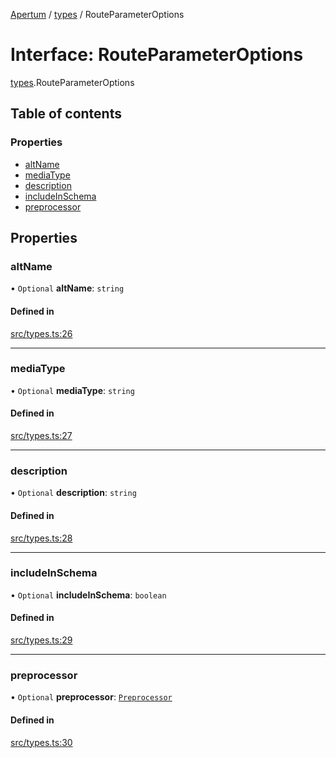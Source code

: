 [Apertum](../README.md) / [types](../modules/types.md) / RouteParameterOptions

# Interface: RouteParameterOptions

[types](../modules/types.md).RouteParameterOptions

## Table of contents

### Properties

- [altName](types.RouteParameterOptions.md#altname)
- [mediaType](types.RouteParameterOptions.md#mediatype)
- [description](types.RouteParameterOptions.md#description)
- [includeInSchema](types.RouteParameterOptions.md#includeinschema)
- [preprocessor](types.RouteParameterOptions.md#preprocessor)

## Properties

### altName

• `Optional` **altName**: `string`

#### Defined in

[src/types.ts:26](https://github.com/iann838/apertum/blob/2d4f1f10a6c85611feec3a2d0f352a36d27ef754/src/types.ts#L26)

___

### mediaType

• `Optional` **mediaType**: `string`

#### Defined in

[src/types.ts:27](https://github.com/iann838/apertum/blob/2d4f1f10a6c85611feec3a2d0f352a36d27ef754/src/types.ts#L27)

___

### description

• `Optional` **description**: `string`

#### Defined in

[src/types.ts:28](https://github.com/iann838/apertum/blob/2d4f1f10a6c85611feec3a2d0f352a36d27ef754/src/types.ts#L28)

___

### includeInSchema

• `Optional` **includeInSchema**: `boolean`

#### Defined in

[src/types.ts:29](https://github.com/iann838/apertum/blob/2d4f1f10a6c85611feec3a2d0f352a36d27ef754/src/types.ts#L29)

___

### preprocessor

• `Optional` **preprocessor**: [`Preprocessor`](../modules/types.md#preprocessor)

#### Defined in

[src/types.ts:30](https://github.com/iann838/apertum/blob/2d4f1f10a6c85611feec3a2d0f352a36d27ef754/src/types.ts#L30)
